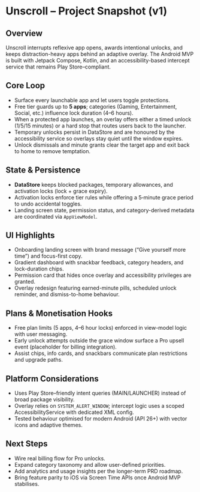 # Unscroll – Project Snapshot (v1)

## Overview
Unscroll interrupts reflexive app opens, awards intentional unlocks, and keeps distraction-heavy apps behind an adaptive overlay. The Android MVP is built with Jetpack Compose, Kotlin, and an accessibility-based intercept service that remains Play Store–compliant.

## Core Loop
- Surface every launchable app and let users toggle protections.  
- Free tier guards up to **5 apps**; categories (Gaming, Entertainment, Social, etc.) influence lock duration (4–6 hours).  
- When a protected app launches, an overlay offers either a timed unlock (1/5/15 minutes) or a hard stop that routes users back to the launcher.  
- Temporary unlocks persist in DataStore and are honoured by the accessibility service so overlays stay quiet until the window expires.  
- Unlock dismissals and minute grants clear the target app and exit back to home to remove temptation.

## State & Persistence
- **DataStore** keeps blocked packages, temporary allowances, and activation locks (lock + grace expiry).  
- Activation locks enforce tier rules while offering a 5‑minute grace period to undo accidental toggles.  
- Landing screen state, permission status, and category-derived metadata are coordinated via `AppViewModel`.

## UI Highlights
- Onboarding landing screen with brand message (“Give yourself more time”) and focus-first copy.  
- Gradient dashboard with snackbar feedback, category headers, and lock-duration chips.  
- Permission card that hides once overlay and accessibility privileges are granted.  
- Overlay redesign featuring earned-minute pills, scheduled unlock reminder, and dismiss-to-home behaviour.

## Plans & Monetisation Hooks
- Free plan limits (5 apps, 4–6 hour locks) enforced in view-model logic with user messaging.  
- Early unlock attempts outside the grace window surface a Pro upsell event (placeholder for billing integration).  
- Assist chips, info cards, and snackbars communicate plan restrictions and upgrade paths.

## Platform Considerations
- Uses Play Store–friendly intent queries (MAIN/LAUNCHER) instead of broad package visibility.  
- Overlay relies on `SYSTEM_ALERT_WINDOW`; intercept logic uses a scoped AccessibilityService with dedicated XML config.  
- Tested behaviour optimised for modern Android (API 26+) with vector icons and adaptive themes.

## Next Steps
- Wire real billing flow for Pro unlocks.  
- Expand category taxonomy and allow user-defined priorities.  
- Add analytics and usage insights per the longer-term PRD roadmap.  
- Bring feature parity to iOS via Screen Time APIs once Android MVP stabilises.
